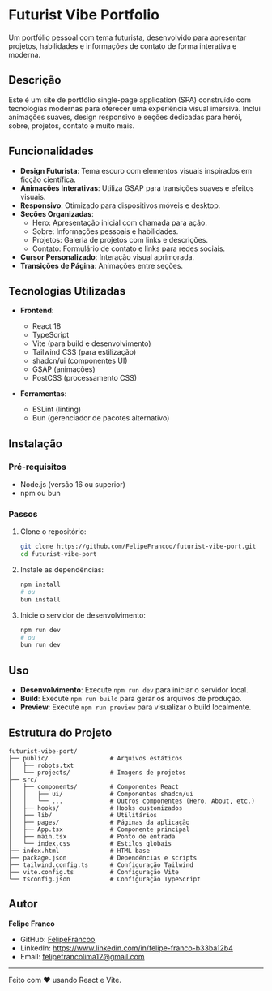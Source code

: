 # Futurist Vibe Portfolio

Um portfólio pessoal com tema futurista, desenvolvido para apresentar projetos, habilidades e informações de contato de forma interativa e moderna.

## Descrição

Este é um site de portfólio single-page application (SPA) construído com tecnologias modernas para oferecer uma experiência visual imersiva. Inclui animações suaves, design responsivo e seções dedicadas para herói, sobre, projetos, contato e muito mais.

## Funcionalidades

- **Design Futurista**: Tema escuro com elementos visuais inspirados em ficção científica.
- **Animações Interativas**: Utiliza GSAP para transições suaves e efeitos visuais.
- **Responsivo**: Otimizado para dispositivos móveis e desktop.
- **Seções Organizadas**:
  - Hero: Apresentação inicial com chamada para ação.
  - Sobre: Informações pessoais e habilidades.
  - Projetos: Galeria de projetos com links e descrições.
  - Contato: Formulário de contato e links para redes sociais.
- **Cursor Personalizado**: Interação visual aprimorada.
- **Transições de Página**: Animações entre seções.

## Tecnologias Utilizadas

- **Frontend**:
  - React 18
  - TypeScript
  - Vite (para build e desenvolvimento)
  - Tailwind CSS (para estilização)
  - shadcn/ui (componentes UI)
  - GSAP (animações)
  - PostCSS (processamento CSS)

- **Ferramentas**:
  - ESLint (linting)
  - Bun (gerenciador de pacotes alternativo)

## Instalação

### Pré-requisitos

- Node.js (versão 16 ou superior)
- npm ou bun

### Passos

1. Clone o repositório:
   ```bash
   git clone https://github.com/FelipeFrancoo/futurist-vibe-port.git
   cd futurist-vibe-port
   ```

2. Instale as dependências:
   ```bash
   npm install
   # ou
   bun install
   ```

3. Inicie o servidor de desenvolvimento:
   ```bash
   npm run dev
   # ou
   bun run dev
   ```

## Uso

- **Desenvolvimento**: Execute `npm run dev` para iniciar o servidor local.
- **Build**: Execute `npm run build` para gerar os arquivos de produção.
- **Preview**: Execute `npm run preview` para visualizar o build localmente.

## Estrutura do Projeto

```
futurist-vibe-port/
├── public/                 # Arquivos estáticos
│   ├── robots.txt
│   └── projects/           # Imagens de projetos
├── src/
│   ├── components/         # Componentes React
│   │   ├── ui/             # Componentes shadcn/ui
│   │   └── ...             # Outros componentes (Hero, About, etc.)
│   ├── hooks/              # Hooks customizados
│   ├── lib/                # Utilitários
│   ├── pages/              # Páginas da aplicação
│   ├── App.tsx             # Componente principal
│   ├── main.tsx            # Ponto de entrada
│   └── index.css           # Estilos globais
├── index.html              # HTML base
├── package.json            # Dependências e scripts
├── tailwind.config.ts      # Configuração Tailwind
├── vite.config.ts          # Configuração Vite
└── tsconfig.json           # Configuração TypeScript
```

## Autor

**Felipe Franco**

- GitHub: [FelipeFrancoo](https://github.com/FelipeFrancoo)
- LinkedIn: https://www.linkedin.com/in/felipe-franco-b33ba12b4
- Email: felipefrancolima12@gmail.com

---

Feito com ❤️ usando React e Vite.
